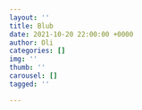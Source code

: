 ```yaml
---
layout: ''
title: Blub
date: 2021-10-20 22:00:00 +0000
author: Oli
categories: []
img: ''
thumb: ''
carousel: []
tagged: ''

---
```

